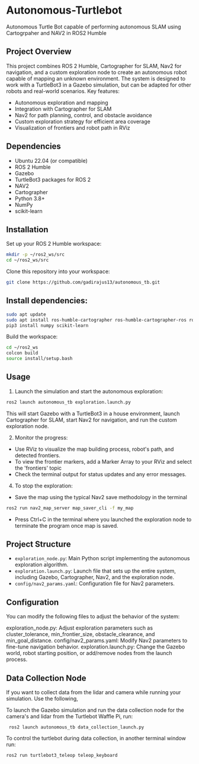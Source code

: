 # Autonomous-Turtlebot
Autonomous Turtle Bot capable of performing autonomous SLAM using Cartogrpaher and NAV2 in ROS2 Humble

## Project Overview
This project combines ROS 2 Humble, Cartographer for SLAM, Nav2 for navigation, and a custom exploration node to create an autonomous robot capable of mapping an unknown environment. The system is designed to work with a TurtleBot3 in a Gazebo simulation, but can be adapted for other robots and real-world scenarios.
Key features:

- Autonomous exploration and mapping
- Integration with Cartographer for SLAM
- Nav2 for path planning, control, and obstacle avoidance
- Custom exploration strategy for efficient area coverage
- Visualization of frontiers and robot path in RViz

## Dependencies
- Ubuntu 22.04 (or compatible)
- ROS 2 Humble
- Gazebo
- TurtleBot3 packages for ROS 2
- NAV2
- Cartographer
- Python 3.8+
- NumPy
- scikit-learn

## Installation

Set up your ROS 2 Humble workspace:
```bash
mkdir -p ~/ros2_ws/src
cd ~/ros2_ws/src
```
Clone this repository into your workspace:
```bash
git clone https://github.com/gadirajus13/autonomous_tb.git
```

## Install dependencies:

```bash
sudo apt update
sudo apt install ros-humble-cartographer ros-humble-cartographer-ros ros-humble-navigation2 ros-humble-nav2-bringup ros-humble-turtlebot3-gazebo
pip3 install numpy scikit-learn
```

Build the workspace:
```bash
cd ~/ros2_ws
colcon build
source install/setup.bash
```

## Usage
1. Launch the simulation and start the autonomous exploration:

```bash
ros2 launch autonomous_tb exploration.launch.py
```
This will start Gazebo with a TurtleBot3 in a house environment, launch Cartographer for SLAM, start Nav2 for navigation, and run the custom exploration node.

2. Monitor the progress:
- Use RViz to visualize the map building process, robot's path, and detected frontiers.
- To view the frontier markers, add a Marker Array to your RViz and select the 'frontiers' topic
- Check the terminal output for status updates and any error messages.


4. To stop the exploration:
- Save the map using the typical Nav2 save methodology in the terminal
```bash
ros2 run nav2_map_server map_saver_cli -f my_map
```
- Press Ctrl+C in the terminal where you launched the exploration node to terminate the program once map is saved.



## Project Structure

- ```exploration_node.py```: Main Python script implementing the autonomous exploration algorithm.
- ```exploration.launch.py```: Launch file that sets up the entire system, including Gazebo, Cartographer, Nav2, and the exploration node.
- ```config/nav2_params.yaml```: Configuration file for Nav2 parameters.

## Configuration
You can modify the following files to adjust the behavior of the system:

exploration_node.py: Adjust exploration parameters such as cluster_tolerance, min_frontier_size, obstacle_clearance, and min_goal_distance.
config/nav2_params.yaml: Modify Nav2 parameters to fine-tune navigation behavior.
exploration.launch.py: Change the Gazebo world, robot starting position, or add/remove nodes from the launch process.

## Data Collection Node
If you want to collect data from the lidar and camera while running your simulation. Use the following,

To launch the Gazebo simulation and run the data collection node for the camera's and lidar from the Turtlebot Waffle Pi, run:
```
 ros2 launch autonomous_tb data_collection_launch.py
```

To control the turtlebot during data collection, in another terminal window run:
```
ros2 run turtlebot3_teleop teleop_keyboard
```
